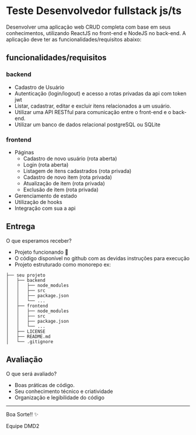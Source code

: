 # Teste Desenvolvedor fullstack js/ts

Desenvolver uma aplicação web CRUD completa com base em seus conhecimentos, utilizando ReactJS no front-end e NodeJS no back-end. A aplicação deve ter as funcionalidades/requisitos abaixo:

## funcionalidades/requisitos

### backend
* Cadastro de Usuário
* Autenticação (login/logout) e acesso a rotas privadas da api com token jwt
* Listar, cadastrar, editar e excluir itens relacionados a um usuário.
* Utilizar uma API RESTful para comunicação entre o front-end e o back-end.
* Utilizar um banco de dados relacional postgreSQL ou SQLite

### frontend
* Páginas
  * Cadastro de novo usuário (rota aberta)
  * Login (rota aberta)
  * Listagem de itens cadastrados (rota privada)
  * Cadastro de novo item (rota privada)
  * Atualização de item (rota privada)
  * Exclusão de item (rota privada)
* Gerenciamento de estado
* Utilização de hooks
* Integração com sua a api

## Entrega
O que esperamos receber?

* Projeto funcionando :star2:
* O código disponível no github com as devidas instruções para execução
* Projeto estruturado como monorepo ex: 
```
├── seu projeto
│   ├── backend
│   │   ├── node_modules
│   │   ├── src
│   │   ├── package.json
│   │   └── ...
│   ├── frontend
│   │   ├── node_modules
│   │   ├── src
│   │   ├── package.json
│   │   └── ...
│   ├── LICENSE
│   ├── README.md
│   └── .gitignore

```

## Avaliação
O que será avaliado?

* Boas práticas de código.
* Seu conhecimento técnico e criatividade
* Organização e legibilidade do código



---
Boa Sorte!! :sparkles:

Equipe DMD2
